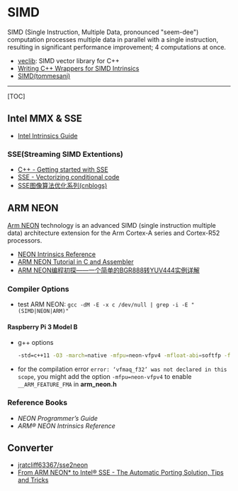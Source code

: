 # SIMD

SIMD (Single Instruction, Multiple Data, pronounced "seem-dee") computation processes multiple data in parallel with a single instruction, resulting in significant performance improvement; 4 computations at once.

* [veclib](https://github.com/nadult/veclib): SIMD vector library for C++
* [Writing C++ Wrappers for SIMD Intrinsics](https://johanmabille.github.io/blog/2014/10/09/writing-c-plus-plus-wrappers-for-simd-intrinsics-1/)
* [SIMD(tommesani)](http://www.tommesani.com/index.php/simd/)

-----

[TOC]

## Intel MMX & SSE

* [Intel Intrinsics Guide](https://software.intel.com/sites/landingpage/IntrinsicsGuide/)

### SSE(Streaming SIMD Extentions)

* [C++ - Getting started with SSE](http://felix.abecassis.me/2011/09/cpp-getting-started-with-sse/)
* [SSE - Vectorizing conditional code](https://felix.abecassis.me/2012/08/sse-vectorizing-conditional-code/)
* [SSE图像算法优化系列(cnblogs)](https://www.cnblogs.com/Imageshop/category/334067.html)

## ARM NEON

[Arm NEON](https://developer.arm.com/technologies/neon) technology is an advanced SIMD (single instruction multiple data) architecture extension for the Arm Cortex-A series and Cortex-R52 processors.

* [NEON Intrinsics Reference](https://developer.arm.com/technologies/neon/intrinsics)
* [ARM NEON Tutorial in C and Assembler](https://www.cnx-software.com/2011/11/27/arm-neon-tutorial-in-c-and-assembler/)
* [ARM NEON编程初探——一个简单的BGR888转YUV444实例详解](http://galoisplusplus.coding.me/blog/2017/06/10/use-arm-neon-to-accelerate-bgr888-to-yuv444/)

### Compiler Options

* test ARM NEON: `gcc -dM -E -x c /dev/null | grep -i -E "(SIMD|NEON|ARM)"`

#### Raspberry Pi 3 Model B
* g++ options
  ```bash
  -std=c++11 -O3 -march=native -mfpu=neon-vfpv4 -mfloat-abi=softfp -ffast-math
  ```
* for the compilation error `error: ‘vfmaq_f32’ was not declared in this scope`, you might add the option `-mfpu=neon-vfpv4` to enable `__ARM_FEATURE_FMA` in **arm_neon.h**

### Reference Books
* *NEON Programmer’s Guide*
* *ARM® NEON Intrinsics Reference*


## Converter

* [jratcliff63367/sse2neon](https://github.com/jratcliff63367/sse2neon)
* [From ARM NEON* to Intel® SSE - The Automatic Porting Solution, Tips and Tricks](https://software.intel.com/en-us/articles/from-arm-neon-to-intel-sse-the-automatic-porting-solution-tips-and-tricks)
